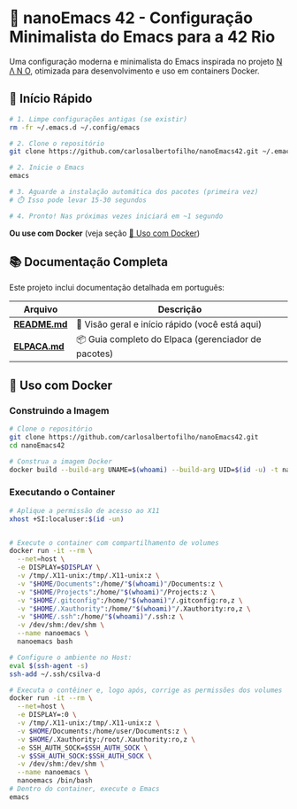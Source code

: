 # 🚀 nanoEmacs 42 - Configuração Minimalista do Emacs para a 42 Rio

Uma configuração moderna e minimalista do Emacs inspirada no projeto [N Λ N O](https://github.com/rougier/nano-emacs), otimizada para desenvolvimento e uso em containers Docker.


## 🎯 Início Rápido

```bash
# 1. Limpe configurações antigas (se existir)
rm -fr ~/.emacs.d ~/.config/emacs

# 2. Clone o repositório
git clone https://github.com/carlosalbertofilho/nanoEmacs42.git ~/.emacs.d

# 2. Inicie o Emacs
emacs

# 3. Aguarde a instalação automática dos pacotes (primeira vez)
# ⏱️ Isso pode levar 15-30 segundos

# 4. Pronto! Nas próximas vezes iniciará em ~1 segundo
```

**Ou use com Docker** (veja seção [🐳 Uso com Docker](#-uso-com-docker))

## 📚 Documentação Completa

Este projeto inclui documentação detalhada em português:

| Arquivo | Descrição |
|---------|-----------|
| **[README.md](./README.md)** | 📖 Visão geral e início rápido (você está aqui) |
| **[ELPACA.md](./ELPACA.md)** | 📦 Guia completo do Elpaca (gerenciador de pacotes) |

## 🐳 Uso com Docker

### Construindo a Imagem

```bash
# Clone o repositório
git clone https://github.com/carlosalbertofilho/nanoEmacs42.git
cd nanoEmacs42

# Construa a imagem Docker
docker build --build-arg UNAME=$(whoami) --build-arg UID=$(id -u) -t nanoemacs .
```

### Executando o Container

```bash
# Aplique a permissão de acesso ao X11
xhost +SI:localuser:$(id -un)


# Execute o container com compartilhamento de volumes
docker run -it --rm \
  --net=host \
  -e DISPLAY=$DISPLAY \
  -v /tmp/.X11-unix:/tmp/.X11-unix:z \
  -v "$HOME/Documents":/home/"$(whoami)"/Documents:z \
  -v "$HOME/Projects":/home/"$(whoami)"/Projects:z \
  -v "$HOME/.gitconfig":/home/"$(whoami)"/.gitconfig:ro,z \
  -v "$HOME/.Xauthority":/home/"$(whoami)"/.Xauthority:ro,z \
  -v "$HOME/.ssh":/home/"$(whoami)"/.ssh:z \
  -v /dev/shm:/dev/shm \
  --name nanoemacs \
  nanoemacs bash

# Configure o ambiente no Host:
eval $(ssh-agent -s)
ssh-add ~/.ssh/csilva-d

# Executa o contêiner e, logo após, corrige as permissões dos volumes
docker run -it --rm \
  --net=host \
  -e DISPLAY=:0 \
  -v /tmp/.X11-unix:/tmp/.X11-unix:z \
  -v $HOME/Documents:/home/user/Documents:z \
  -v $HOME/.Xauthority:/root/.Xauthority:ro,z \
  -e SSH_AUTH_SOCK=$SSH_AUTH_SOCK \
  -v $SSH_AUTH_SOCK:$SSH_AUTH_SOCK \
  -v /dev/shm:/dev/shm \
  --name nanoemacs \
  nanoemacs /bin/bash
# Dentro do container, execute o Emacs
emacs
```
